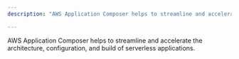 ```yaml
---
description: "AWS Application Composer helps to streamline and accelerate the architecture, configuration, and build of serverless applications."

---
```

AWS Application Composer helps to streamline and accelerate the architecture, configuration, and build of serverless applications.
